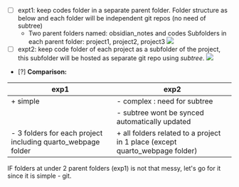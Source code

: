 - [ ] expt1: keep codes folder in a separate parent folder. Folder structure as below and each folder will be independent git repos (no need of subtree)
	- Two parent folders named: obsidian_notes and codes
Subfolders in each parent folder: project1, project2, project3
![](images/Questions%20or%20thoughts?%2010Aug24_03-17.excalidraw)
- [ ] expt2: keep code folder of each project as a subfolder of the project, this subfolder will be hosted as separate git repo using *subtree*.
![](images/Questions%20or%20thoughts?%2010Aug24_03-28.excalidraw)
- [?] **Comparison:**

| exp1                                                         | exp2                                                                         |
| ------------------------------------------------------------ | ---------------------------------------------------------------------------- |
| + simple                                                     | - complex : need for subtree                                                 |
|                                                              | - subtree wont be synced automatically updated                               |
| - 3 folders for each project including quarto_webpage folder | + all folders related to a project in 1 place (except quarto_webpage folder) |
IF folders at under 2 parent folders (exp1) is not that messy, let's go for it since it is simple - git.
